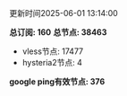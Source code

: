更新时间2025-06-01 13:14:00

**总订阅: 160**
**总节点: 38463**
- vless节点: 17477
- hysteria2节点: 4

**google ping有效节点: 376**
